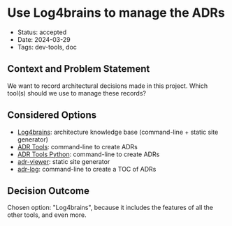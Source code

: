 # Use Log4brains to manage the ADRs

- Status: accepted
- Date: 2024-03-29
- Tags: dev-tools, doc

## Context and Problem Statement

We want to record architectural decisions made in this project.
Which tool(s) should we use to manage these records?

## Considered Options

- [Log4brains](https://github.com/thomvaill/log4brains): architecture knowledge base (command-line + static site generator)
- [ADR Tools](https://github.com/npryce/adr-tools): command-line to create ADRs
- [ADR Tools Python](https://bitbucket.org/tinkerer_/adr-tools-python/src/master/): command-line to create ADRs
- [adr-viewer](https://github.com/mrwilson/adr-viewer): static site generator
- [adr-log](https://adr.github.io/adr-log/): command-line to create a TOC of ADRs

## Decision Outcome

Chosen option: "Log4brains", because it includes the features of all the other tools, and even more.
